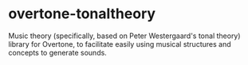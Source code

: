 overtone-tonaltheory
====================

Music theory (specifically, based on Peter Westergaard's tonal theory) library for Overtone, to facilitate easily using musical structures and concepts to generate sounds.
